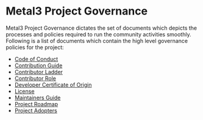 # Metal3 Project Governance

Metal3 Project Governance dictates the set of documents which depicts the
processes and policies required to run the community activities smoothly.
Following is a list of documents which contain the high level governance
policies for the project:

* [Code of Conduct](CODE_OF_CONDUCT.md)
* [Contribution Guide](CONTRIBUTING.md)
* [Contributor Ladder](CONTRIBUTOR-LADDER.md)
* [Contributor Role](CONTRIBUTOR-ROLE.md)
* [Developer Certificate of Origin](DCO)
* [License](LICENSE)
* [Maintainers Guide](maintainers/README.md)
* [Project Roadmap](ROADMAP.md)
* [Project Adopters](ADOPTERS.md)
